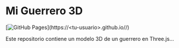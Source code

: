 # Mi Guerrero 3D

[![GitHub Pages]([https://img.shields.io/badge/GitHub%20Pages-View%20Site-blue](https://estherloydemartinez.github.io/enlace/))](https://<tu-usuario>.github.io/<tu-repo>/)

Este repositorio contiene un modelo 3D de un guerrero en Three.js…
